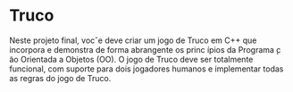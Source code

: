 # Truco
Neste projeto final, vocˆe deve criar um jogo de Truco em C++ que incorpora e demonstra de forma abrangente os princ ́ıpios da Programa ̧c ̃ao Orientada a Objetos (OO). O jogo de Truco deve ser totalmente funcional, com suporte para dois jogadores humanos e implementar todas as regras do jogo de Truco.

